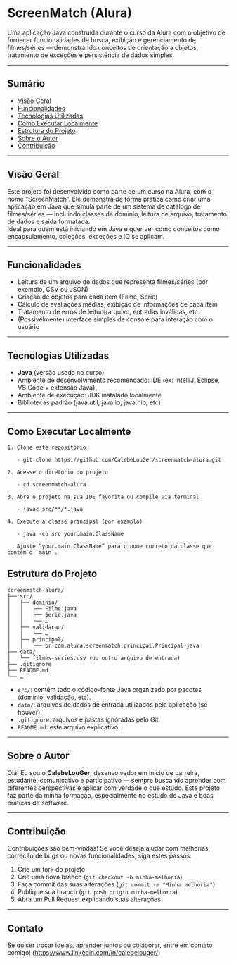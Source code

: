 # ScreenMatch (Alura)

Uma aplicação Java construída durante o curso da Alura com o objetivo de fornecer funcionalidades de busca, exibição e gerenciamento de filmes/séries — demonstrando conceitos de orientação a objetos, tratamento de exceções e persistência de dados simples.

---

## Sumário

- [Visão Geral](#visão-geral)  
- [Funcionalidades](#funcionalidades)  
- [Tecnologias Utilizadas](#tecnologias-utilizadas)  
- [Como Executar Localmente](#como-executar-localmente)  
- [Estrutura do Projeto](#estrutura-do-projeto)  
- [Sobre o Autor](#sobre-o-autor)  
- [Contribuição](#contribuição)  

---

## Visão Geral

Este projeto foi desenvolvido como parte de um curso na Alura, com o nome “ScreenMatch”. Ele demonstra de forma prática como criar uma aplicação em Java que simula parte de um sistema de catálogo de filmes/séries — incluindo classes de domínio, leitura de arquivo, tratamento de dados e saída formatada.  
Ideal para quem está iniciando em Java e quer ver como conceitos como encapsulamento, coleções, exceções e IO se aplicam.

---

## Funcionalidades

- Leitura de um arquivo de dados que representa filmes/séries (por exemplo, CSV ou JSON)  
- Criação de objetos para cada item (Filme, Série)  
- Cálculo de avaliações médias, exibição de informações de cada item  
- Tratamento de erros de leitura/arquivo, entradas inválidas, etc.  
- (Possivelmente) interface simples de console para interação com o usuário  

---

## Tecnologias Utilizadas

- **Java** (versão usada no curso)  
- Ambiente de desenvolvimento recomendado: IDE (ex: IntelliJ, Eclipse, VS Code + extensão Java)  
- Ambiente de execução: JDK instalado localmente  
- Bibliotecas padrão (java.util, java.io, java.nio, etc)  

---

## Como Executar Localmente
````
1. Clone este repositório  

   - git clone https://github.com/CalebeLouGer/screenmatch-alura.git

2. Acesse o diretório do projeto

   - cd screenmatch-alura

3. Abra o projeto na sua IDE favorita ou compile via terminal

   - javac src/**/*.java

4. Execute a classe principal (por exemplo)

   - java -cp src your.main.ClassName

   Ajuste “your.main.ClassName” para o nome correto da classe que contém o `main`.

````
## Estrutura do Projeto

```
screenmatch-alura/
├── src/
│   ├── dominio/
│   │   ├── Filme.java
│   │   ├── Serie.java
│   │   └── …  
│   ├── validacao/
│   │   └── …  
│   ├── principal/
│   │   └── br.com.alura.screenmatch.principal.Principal.java  
├── data/
│   └── filmes-series.csv (ou outro arquivo de entrada)  
├── .gitignore
├── README.md
└── …
```

* `src/`: contém todo o código-fonte Java organizado por pacotes (domínio, validação, etc).
* `data/`: arquivos de dados de entrada utilizados pela aplicação (se houver).
* `.gitignore`: arquivos e pastas ignoradas pelo Git.
* `README.md`: este arquivo explicativo.

---

## Sobre o Autor

Olá! Eu sou o **CalebeLouGer**, desenvolvedor em início de carreira, estudante, comunicativo e participativo — sempre buscando aprender com diferentes perspectivas e aplicar com verdade o que estudo. Este projeto faz parte da minha formação, especialmente no estudo de Java e boas práticas de software.

---

## Contribuição

Contribuições são bem-vindas! Se você deseja ajudar com melhorias, correção de bugs ou novas funcionalidades, siga estes passos:

1. Crie um fork do projeto
2. Crie uma nova branch (`git checkout -b minha-melhoria`)
3. Faça commit das suas alterações (`git commit -m "Minha melhoria"`)
4. Publique sua branch (`git push origin minha-melhoria`)
5. Abra um Pull Request explicando suas alterações

---

## Contato

Se quiser trocar ideias, aprender juntos ou colaborar, entre em contato comigo!
(https://www.linkedin.com/in/calebelouger/)
